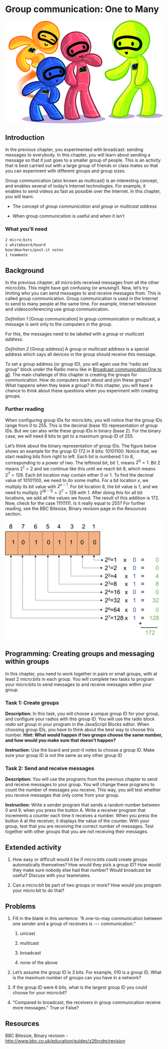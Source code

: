 Group communication: One to Many
================================

![Chapter 3 image](chapter3.png)

Introduction
------------

In the previous chapter, you experimented with broadcast: sending
messages to everybody. In this chapter, you will learn about sending a
message so that it just goes to a smaller group of people. This is an
activity that is best carried out with a large group of friends or class
mates so that you can experiment with different groups and group sizes.

Group communication (also known as multicast) is an interesting concept,
and enables several of today’s Internet technologies. For
example, it enables to send videos as fast as possible over the
Internet. In this chapter, you will learn:

- The concept of *group communication* and *group* or *multicast
    address*

- When group communication is useful and when it isn’t

### What you’ll need

    2 micro:bits
    1 whiteboard/board
    boardmarkers/post-it notes
    1 teammate

Background
----------

In the previous chapter, all micro:bits received messages from all the
other micro:bits. This might have got confusing (or amusing!). Now,
let’s try limiting who you can send messages to and receive messages
from. This is called group communication. Group communication is used in
the Internet to send to many people at the same time. For example,
Internet television and videoconferencing use group communication.

*Definition 1* \[Group communication\] In group communication or multicast, a message
is sent only to the computers in the group.

For this, the messages need to be labeled with a *group* or *multicast
address*.

*Definition 2* \[Group address\] A group or multicast address is a special address
which says all devices in the group should receive this message.

To set a group address (or group ID), you will again use the “radio set group”
block under the Radio menu like in [Broadcast communication:One to all](../broadcast). The main challenge of this chapter is creating the groups for communication. How do computers learn about and join these groups?
What happens when they leave a group? In this chapter, you will have a chance to think about these questions when you experiment with creating groups.

### **Further reading**

When configuring group IDs for micro:bits, you will notice that the group IDs range from 0 to 255. This is the decimal (base 10) representation of group IDs. But we can also write these group IDs in binary (base 2). For the binary case, we will need 8 bits to get to a maximum group ID of 255.

Let’s think about the binary representation of group IDs.
The figure below shows an example for the group ID 172 in 8
bits: 10101100. Notice that, we start reading bits from right to left.
Each bit is numbered 1 to 8, corresponding to a power of two. The
leftmost bit, bit 1, means $2^0 = 1$. Bit 2 means $2^1 = 2$ and we
continue like this until we reach bit 8, which means $2^7 = 128$. Each
bit location may contain either 0 or 1. To find the decimal value of
10101100, we need to do some maths. For a bit location $x$, we multiply its
bit value with $2^{x-1}$. For bit
location 8, the bit value is 1, and we need to multiply $2^(8-1) =2^7=128$ with 1.
After doing this for all bit locations, we add all the values we found.
The result of this addition is 172. Now, check for the case 11111111. Is
it really equal to 255? For further reading, see the BBC Bitesize,
Binary revision page in the Resources section.

![Binary representation of group IDs.](BinaryAddress.png)

Programming: Creating groups and messaging within groups
--------------------------------------------------------

In this chapter, you need to work together in pairs or small groups,
with at least 2 micro:bits in each group. You will complete two tasks to
program your micro:bits to send messages to and receive messages within
your group.

### Task 1: Create groups

**Description:** In this task, you will choose a unique group ID for
your group, and configure your radios with this group ID. You will
use the radio block *radio set group* in your program in the JavaScript
Blocks editor. When
choosing group IDs, you have to think about the best way to choose
this number. **Hint: What would happen if two groups choose the same
number, and how would you make sure that doesn’t happen?**

**Instruction:** Use the board and post-it notes to choose a group
ID. Make sure your group ID is not the same as any other group ID

### Task 2: Send and receive messages

**Description:** You will use the programs from the previous chapter to
send and receive messages to your group. You will change these programs
to count the number of messages you receive. This way, you will test
whether you receive messages that only come from your group.

**Instruction:** Write a sender program that sends a random number
between 0 and 9, when you press the button A. Write a receiver program
that increments a counter each time it receives a number. When you press
the button A at the receiver, it displays the value of the counter. With
your group, test that you are receiving the correct number of messages.
Test together with other groups that you are not receiving their
messages.

Extended activity
-----------------

1. How easy or difficult would it be if micro:bits could create groups automatically themselves? How would they pick a group ID? How would they make sure nobody else had that number? Would broadcast be useful? Discuss with your teammates.

2. Can a micro:bit be part of two groups or more? How would you program your micro:bit to do that?

Problems
--------

1. Fill in the blank in this sentence: “A one-to-may communication between one sender and a group of receivers is *---* communication.”

    1. unicast

    2. multicast

    3. broadcast

    4. none of the above

2. Let’s assume the group ID is 3 bits. For example, 010 is a group ID. What is the maximum number of groups can you have in a network?

3. If the group ID were 6 bits,  what is the largest group ID you could choose for your micro:bit?

4. “Compared to broadcast, the receivers in group communication receive more messages.” True or False?

Resources
---------

BBC Bitesize, Binary revision -
<http://www.bbc.co.uk/education/guides/z26rcdm/revision>

